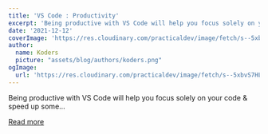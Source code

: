 ```yaml
---
title: 'VS Code : Productivity'
excerpt: 'Being productive with VS Code will help you focus solely on your code &amp; speed up some...'
date: '2021-12-12'
coverImage: 'https://res.cloudinary.com/practicaldev/image/fetch/s--5xbvS7HL--/c_imagga_scale,f_auto,fl_progressive,h_420,q_auto,w_1000/https://dev-to-uploads.s3.amazonaws.com/uploads/articles/t7kbuo871k2gfzy3mgxg.png'
author:
  name: Koders
  picture: "assets/blog/authors/koders.png"
ogImage:
  url: 'https://res.cloudinary.com/practicaldev/image/fetch/s--5xbvS7HL--/c_imagga_scale,f_auto,fl_progressive,h_420,q_auto,w_1000/https://dev-to-uploads.s3.amazonaws.com/uploads/articles/t7kbuo871k2gfzy3mgxg.png'
---
```


Being productive with VS Code will help you focus solely on your code &amp; speed up some...

[Read more](https://dev.to/free_one/vs-code-productivity-3546)
